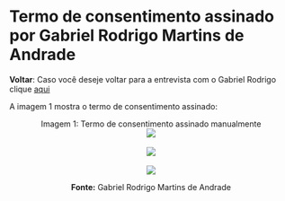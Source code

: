 # Termo de consentimento assinado por Gabriel Rodrigo Martins de Andrade

**Voltar**: Caso você deseje voltar para a entrevista com o Gabriel Rodrigo clique [aqui](PerfilUsuario/Estudantes/Entrevistas/Gravacao/GabrielRodrigo.md)

A imagem 1 mostra o termo de consentimento assinado:

  <div align="center">
    Imagem 1: Termo de consentimento assinado manualmente
    <br>
    <img src="https://raw.githubusercontent.com/Interacao-Humano-Computador/2024.1-SIGAA/main/docs/Midia/TermosPNJ/TermoGabrielRodrigo1.jpeg">

 <div align="center">
    <br>
    <img src="https://raw.githubusercontent.com/Interacao-Humano-Computador/2024.1-SIGAA/main/docs/Midia/TermosPNJ/TermoGabrielRodrigo2.jpeg">

 <div align="center">
    <br>
    <img src="https://raw.githubusercontent.com/Interacao-Humano-Computador/2024.1-SIGAA/main/docs/Midia/TermosPNJ/TermoGabrielRodrigo3.jpeg">

   **Fonte:**  Gabriel Rodrigo Martins de Andrade
